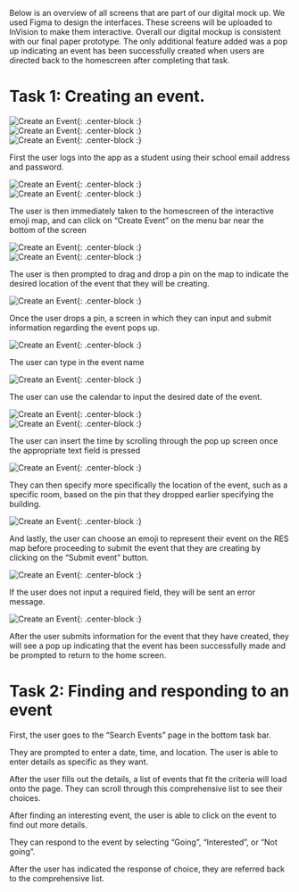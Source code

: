 Below is an overview of all screens that are part of our digital mock up. We used Figma to design the interfaces. These screens will be uploaded to InVision to make them interactive. Overall our digital mockup is consistent with our final paper prototype. The only additional feature added was a pop up indicating an event has been successfully created when users are directed back to the homescreen after completing that task.

# Task 1: Creating an event.

![Create an Event]({{site.baseurl}}/img/Login1.jpg){: .center-block :}  
![Create an Event]({{site.baseurl}}/img/Login2.jpg){: .center-block :}  
![Create an Event]({{site.baseurl}}/img/Login3.jpg){: .center-block :}  

First the user logs into the app as a student using their school email address and password. 

![Create an Event]({{site.baseurl}}/img/Home1.jpg){: .center-block :}  
![Create an Event]({{site.baseurl}}/img/Home2.jpg){: .center-block :}  

The user is then immediately taken to the homescreen of the interactive emoji map, and can click on “Create Event” on the menu bar near the bottom of the screen

![Create an Event]({{site.baseurl}}/img/Create1.jpg){: .center-block :}  
![Create an Event]({{site.baseurl}}/img/Create1.3_.jpg){: .center-block :}  

The user is then prompted to drag and drop a pin on the map to indicate the desired location of the event that they will be creating.

![Create an Event]({{site.baseurl}}/img/Create2.jpg){: .center-block :}  

Once the user drops a pin, a screen in which they can input and submit information regarding the event pops up. 

![Create an Event]({{site.baseurl}}/img/Create2.3.jpg){: .center-block :}  

The user can type in the event name

![Create an Event]({{site.baseurl}}/img/Create3.2.jpg){: .center-block :}  

The user can use the calendar to input the desired date of the event.

![Create an Event]({{site.baseurl}}/img/Create4.jpg){: .center-block :}  
![Create an Event]({{site.baseurl}}/img/Create5.2.jpg){: .center-block :}  

The user can insert the time by scrolling through the pop up screen once the appropriate text field is pressed

![Create an Event]({{site.baseurl}}/img/Create6.1.jpg){: .center-block :}  

They can then specify more specifically the location of the event, such as a specific room, based on the pin that they dropped earlier specifying the building.

![Create an Event]({{site.baseurl}}/img/Create8.jpg){: .center-block :}  

And lastly, the user can choose an emoji to represent their event on the RES map before proceeding to submit the event that they are creating by clicking on the “Submit event” button.

![Create an Event]({{site.baseurl}}/img/Create10.1.jpg){: .center-block :}  

If the user does not input a required field, they will be sent an error message. 

![Create an Event]({{site.baseurl}}/img/Create9.jpg){: .center-block :}  

After the user submits information for the event that they have created, they will see a pop up indicating that the event has been successfully made and be prompted to return to the home screen. 

# Task 2: Finding and responding to an event

First, the user goes to the “Search Events” page in the bottom task bar.

They are prompted to enter a date, time, and location. The user is able to enter details as specific as they want. 

After the user fills out the details, a list of events that fit the criteria will load onto the page. They can scroll through this comprehensive list to see their choices.

After finding an interesting event, the user is able to click on the event to find out more details.

They can respond to the event by selecting “Going”, “Interested”, or “Not going”. 

After the user has indicated the response of choice, they are referred back to the comprehensive list.




